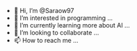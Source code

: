 - 👋 Hi, I’m @Saraow97
- 👀 I’m interested in programming ...
- 🌱 I’m currently learning more about AI ...
- 💞️ I’m looking to collaborate ...
- 📫 How to reach me ...

<!---
Saraow97/Saraow97 is a ✨ special ✨ repository because its `README.md` (this file) appears on your GitHub profile.
You can click the Preview link to take a look at your changes.
--->
